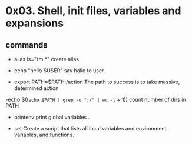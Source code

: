 # 0x03. Shell, init files, variables and expansions

##  commands

- alias ls="rm *"
create alias .

- echo "hello $USER"
say hallo to user.
- export PATH=$PATH:/action
The path to success is to take massive, determined action

-echo $((`echo $PATH | grep -o ":/" | wc -l` + 1))
count number of dirs in PATH
- printenv
print global variables .

- set
Create a script that lists all local variables and environment variables, and functions.

